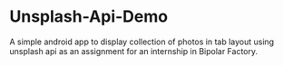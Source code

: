 # Unsplash-Api-Demo
A simple android app to display collection of photos in tab layout using unsplash api as an assignment for an internship in Bipolar Factory.
